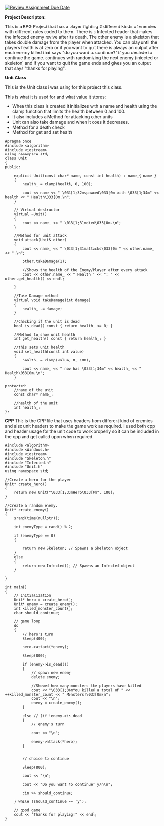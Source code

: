 [![Review Assignment Due Date](https://classroom.github.com/assets/deadline-readme-button-24ddc0f5d75046c5622901739e7c5dd533143b0c8e959d652212380cedb1ea36.svg)](https://classroom.github.com/a/UqIUAt8b)

**Project Descripton:**

This is a RPG Project that has a player fighting 2 different kinds of enemies with different rules coded to them. There is a Infected header that makes the infected enemy revive after its death. The other enemy is a skeleton that takes double damage from the player when attacked. You can play until the players health is at zero or if you want to quit there is always an output after each enemy killed that says "do you want to continue?" if you deciede to continue the game. continues with randomizing the next enemy (infected or skeleton) and if you want to quit the game ends and gives you an output that says "thanks for playing".


**Unit Class**

This is the Unit class i was using for this project this class.

This is what it is used for and what value it stores:
- When this class is created it initializes with a name and health using the clamp function that limits the health between 0 and 100.
- It also includes a Method for attacking other units
- Unit can also take damage and when it does it decreases.
- Method for a death check
- Method for get and set health

```
#pragma once
#include <algorithm>
#include <iostream>
using namespace std;
class Unit
{
public:

    explicit Unit(const char* name, const int health) : name_{ name }
    {
        health_ = clamp(health, 0, 100);

        cout << name << " \033[1;32mspawned\033[0m with \033[1;34m" << health << " Health\033[0m.\n";
    }

    // Virtual destructor
    virtual ~Unit()
    {
        cout << name_ << " \033[1;31mdied\033[0m.\n";
    }

    //Method for unit attack
    void attack(Unit& other)
    {
        cout << name_ << " \033[1;31mattacks\033[0m " << other.name_ << ".\n";

        other.takeDamage(1);

        //Shows the health of the Enemy/Player after every attack
        cout << other.name_ << " Health " << ": " << other.get_health() << endl;

    }

    //Take Damage method
    virtual void takeDamage(int damage)
    {
        health_ -= damage;
    }

    //Checking if the unit is dead
    bool is_dead() const { return health_ <= 0; }

    //Method to show unit health
    int get_health() const { return health_; }

    //this sets unit health
    void set_health(const int value)
    {
        health_ = clamp(value, 0, 100);

        cout << name_ << " now has \033[1;34m" << health_ << " Health\033[0m.\n";
    }

protected:
    //name of the unit
    const char* name_;

    //health of the unit
    int health_;
};
```
**CPP**
This is the CPP file that uses headers from different kind of enemies and also unit headers to make the game work as required.
i used both cpp and header usage for the unit code to work properly so it can be included in the cpp and get called upon when required.

```
#include <algorithm>
#include <Windows.h>
#include <iostream>
#include "Skeleton.h"
#include "Infected.h"
#include "Unit.h"
using namespace std;

//Create a hero for the player
Unit* create_hero()
{
    return new Unit("\033[1;33mHero\033[0m", 100);
}

//Create a random enemy.
Unit* create_enemy()
{
    srand(time(nullptr));

    int enemyType = rand() % 2;

    if (enemyType == 0) 
    {

        return new Skeleton; // Spawns a Skeleton object
    }
    else 
    {
        return new Infected(); // Spawns an Infected object
    }
   
}

int main()
{
    // initialization
    Unit* hero = create_hero();
    Unit* enemy = create_enemy();
    int killed_monster_count{};
    char should_continue;

    // game loop
    do
    {
        // hero's turn
        Sleep(400);

        hero->attack(*enemy);
        
        Sleep(800);

        if (enemy->is_dead())
        {
            // spawn new enemy
            delete enemy;

            //Showed how many monsters the players have killed
            cout << "\033[1;36mYou killed a total of " << ++killed_monster_count << " Monsters!\033[0m\n";
            cout << "\n";
            enemy = create_enemy();
        }

        else // (if !enemy->is_dead
        {
            // enemy's turn

            cout << "\n";

            enemy->attack(*hero);
        }


        // choice to continue

        Sleep(800);

        cout << "\n";

        cout << "Do you want to continue? y/n\n";

        cin >> should_continue;

    } while (should_continue == 'y');

    // good game
    cout << "Thanks for playing!" << endl;
}
```




